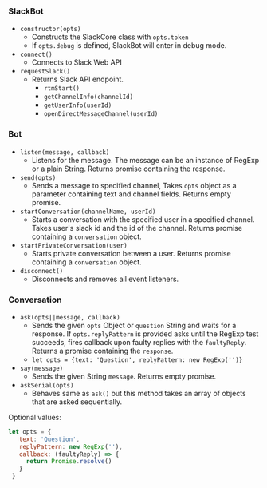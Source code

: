 ### SlackBot
* ```constructor(opts)```
    * Constructs the SlackCore class with ```opts.token```
    * If ```opts.debug``` is defined, SlackBot will enter in debug mode.
* ```connect()```
    * Connects to Slack Web API
* ```requestSlack()```
    * Returns Slack API endpoint.
        * ```rtmStart()```
        * ```getChannelInfo(channelId)```
        * ```getUserInfo(userId)```
        * ```openDirectMessageChannel(userId)```

### Bot
* ```listen(message, callback)```
    * Listens for the message. The message can be an instance of RegExp or a plain String. Returns promise containing the response.
* ```send(opts)```
    * Sends a message to specified channel, Takes ```opts``` object as a parameter containing text and channel fields. Returns empty promise.
* ```startConversation(channelName, userId)```
    * Starts a conversation with the specified user in a specified channel. Takes user's slack id and the id of the channel. Returns promise containing a ```conversation``` object.
* ```startPrivateConversation(user)```
    * Starts private conversation between a user. Returns promise containing a ```conversation``` object.
* ```disconnect()```
    * Disconnects and removes all event listeners.

### Conversation
* ```ask(opts||message, callback)```
    * Sends the given ```opts``` Object or  ```question``` String and waits for a response. If ```opts.replyPattern``` is provided asks until the RegExp test succeeds, fires callback upon faulty replies with the ```faultyReply```. Returns a promise containing the ```response```.
    * ```let opts = {text: 'Question', replyPattern: new RegExp('')}```
* ```say(message)```
    * Sends the given String ```message```. Returns empty promise.
* ```askSerial(opts)```
    * Behaves same as ```ask()``` but this method takes an array of objects that are asked sequentially.

Optional values:
```javascript
let opts = {
   text: 'Question',
   replyPattern: new RegExp(''),
   callback: (faultyReply) => {
     return Promise.resolve()
   }
 }
```

